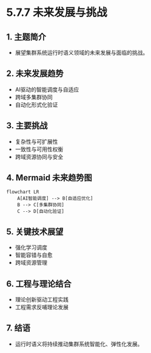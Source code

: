 # 5.7.7 未来发展与挑战

## 1. 主题简介

- 展望集群系统运行时语义领域的未来发展与面临的挑战。

## 2. 未来发展趋势

- AI驱动的智能调度与自适应
- 跨域多集群协同
- 自动化形式化验证

## 3. 主要挑战

- 复杂性与可扩展性
- 一致性与可用性权衡
- 跨域资源协同与安全

## 4. Mermaid 未来趋势图

```mermaid
flowchart LR
    A[AI智能调度] --> B[自适应优化]
    B --> C[多集群协同]
    C --> D[自动化验证]
```

## 5. 关键技术展望

- 强化学习调度
- 智能容错与自愈
- 跨域资源管理

## 6. 工程与理论结合

- 理论创新驱动工程实践
- 工程需求反哺理论发展

## 7. 结语

- 运行时语义将持续推动集群系统智能化、弹性化发展。
